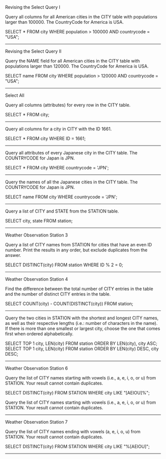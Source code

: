 Revising the Select Query I

Query all columns for all American cities in the CITY table with populations larger than 100000. The CountryCode for America is USA. 

SELECT * FROM city WHERE population > 100000 AND countrycode = "USA";


-------

Revising the Select Query II

Query the NAME field for all American cities in the CITY table with populations larger than 120000. The CountryCode for America is USA.

SELECT name FROM city WHERE population > 120000 AND countrycode = "USA";

-------

Select All

Query all columns (attributes) for every row in the CITY table.

SELECT * FROM city;

-------

Query all columns for a city in CITY with the ID 1661.

SELECT * FROM city WHERE ID = 1661;

--------

Query all attributes of every Japanese city in the CITY table. The COUNTRYCODE for Japan is JPN.

SELECT * FROM city WHERE countrycode = 'JPN';

--------

Query the names of all the Japanese cities in the CITY table. The COUNTRYCODE for Japan is JPN. 

SELECT name FROM city WHERE countrycode = 'JPN';

--------

Query a list of CITY and STATE from the STATION table.

SELECT city, state FROM station;

--------

Weather Observation Station 3

Query a list of CITY names from STATION for cities that have an even ID number. Print the results in any order, but exclude duplicates from the answer.

SELECT DISTINCT(city) FROM station WHERE ID % 2 = 0;

--------

Weather Observation Station 4

Find the difference between the total number of CITY entries in the table and the number of distinct CITY entries in the table.

SELECT COUNT(city) - COUNT(DISTINCT(city)) FROM station;

--------

Query the two cities in STATION with the shortest and longest CITY names, as well as their respective lengths (i.e.: number of characters in the name). If there is more than one smallest or largest city, choose the one that comes first when ordered alphabetically. 

SELECT TOP 1 city, LEN(city) FROM station ORDER BY LEN(city), city ASC;
SELECT TOP 1 city, LEN(city) FROM station ORDER BY LEN(city) DESC, city DESC;

--------

Weather Observation Station 6

Query the list of CITY names starting with vowels (i.e., a, e, i, o, or u) from STATION. Your result cannot contain duplicates.

SELECT DISTINCT(city) FROM STATION WHERE city LIKE "[AEIOU]%";

Query the list of CITY names starting with vowels (i.e., a, e, i, o, or u) from STATION. Your result cannot contain duplicates.

--------
Weather Observation Station 7

Query the list of CITY names ending with vowels (a, e, i, o, u) from STATION. Your result cannot contain duplicates.

SELECT DISTINCT(city) FROM STATION WHERE city LIKE "%[AEIOU]";

--------
